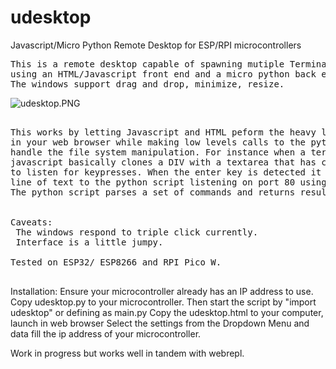 # udesktop
Javascript/Micro Python Remote Desktop for ESP/RPI microcontrollers
<pre>
This is a remote desktop capable of spawning mutiple Terminal shells, File Browser, and Editor.
using an HTML/Javascript front end and a micro python back end server.
The windows support drag and drop, minimize, resize. 
</pre>
![udesktop.PNG](https://raw.github.com/elahtrebor/udesktop/main/udesktop.PNG)


<pre>

This works by letting Javascript and HTML peform the heavy lifting 
in your web browser while making low levels calls to the python server to
handle the file system manipulation. For instance when a terminal is spawned,
javascript basically clones a DIV with a textarea that has callbacks 
to listen for keypresses. When the enter key is detected it sends the current
line of text to the python script listening on port 80 using ajax.
The python script parses a set of commands and returns results.


Caveats:
 The windows respond to triple click currently.
 Interface is a little jumpy.

Tested on ESP32/ ESP8266 and RPI Pico W.

</pre>


Installation:
 Ensure your microcontroller already has an IP address to use. 
 Copy udesktop.py to your microcontroller. 
 Then start the script by "import udesktop" or defining as main.py
 Copy the udesktop.html to your computer, launch in web browser 
 Select the settings from the Dropdown Menu and data fill the
  ip address of your microcontroller.
  
  Work in progress but works well in tandem with webrepl.
  
 
